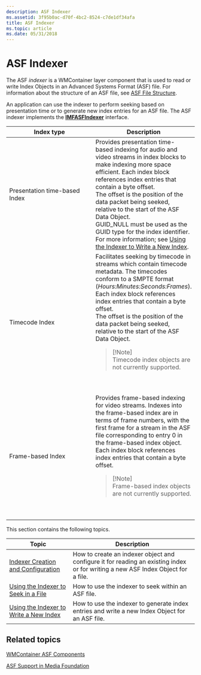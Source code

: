 ```yaml
---
description: ASF Indexer
ms.assetid: 3f95b0ac-d70f-4bc2-8524-c7de1df34afa
title: ASF Indexer
ms.topic: article
ms.date: 05/31/2018
---
```


# ASF Indexer

The ASF *indexer* is a WMContainer layer component that is used to read or write Index Objects in an Advanced Systems Format (ASF) file. For information about the structure of an ASF file, see [ASF File Structure](asf-file-structure.md).

An application can use the indexer to perform seeking based on presentation time or to generate new index entries for an ASF file. The ASF indexer implements the [**IMFASFIndexer**](/windows/desktop/api/wmcontainer/nn-wmcontainer-imfasfindexer) interface.



<table>
<colgroup>
<col style="width: 50%" />
<col style="width: 50%" />
</colgroup>
<thead>
<tr class="header">
<th>Index type</th>
<th>Description</th>
</tr>
</thead>
<tbody>
<tr class="odd">
<td>Presentation time-based Index</td>
<td>Provides presentation time-based indexing for audio and video streams in index blocks to make indexing more space efficient. Each index block references index entries that contain a byte offset. <br/> The offset is the position of the data packet being seeked, relative to the start of the ASF Data Object.<br/> GUID_NULL must be used as the GUID type for the index identifier. For more information; see <a href="using-the-indexer-to-write-a-new-index.md">Using the Indexer to Write a New Index</a>.<br/></td>
</tr>
<tr class="even">
<td>Timecode Index</td>
<td>Facilitates seeking by timecode in streams which contain timecode metadata. The timecodes conform to a SMPTE format (<em>Hours:Minutes:Seconds:Frames</em>). Each index block references index entries that contain a byte offset. <br/> The offset is the position of the data packet being seeked, relative to the start of the ASF Data Object.<br/>
<blockquote>
[!Note]<br />
Timecode index objects are not currently supported.
</blockquote>
<br/> <br/></td>
</tr>
<tr class="odd">
<td>Frame-based Index</td>
<td>Provides frame-based indexing for video streams. Indexes into the frame-based index are in terms of frame numbers, with the first frame for a stream in the ASF file corresponding to entry 0 in the frame-based index object. Each index block references index entries that contain a byte offset.<br/>
<blockquote>
[!Note]<br />
Frame-based index objects are not currently supported.
</blockquote>
<br/> <br/></td>
</tr>
</tbody>
</table>



 

This section contains the following topics.



| Topic                                                                                | Description                                                                                                                      |
|--------------------------------------------------------------------------------------|----------------------------------------------------------------------------------------------------------------------------------|
| [Indexer Creation and Configuration](indexer-creation-and-configuration.md)         | How to create an indexer object and configure it for reading an existing index or for writing a new ASF Index Object for a file. |
| [Using the Indexer to Seek in a File](using-the-indexer-to-seek.md)                 | How to use the indexer to seek within an ASF file.                                                                               |
| [Using the Indexer to Write a New Index](using-the-indexer-to-write-a-new-index.md) | How to use the indexer to generate index entries and write a new Index Object for an ASF file.                                   |



 

## Related topics

<dl> <dt>

[WMContainer ASF Components](wmcontainer-asf-components.md)
</dt> <dt>

[ASF Support in Media Foundation](asf-support-in-media-foundation.md)
</dt> </dl>

 

 




